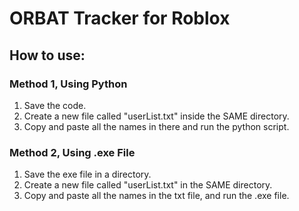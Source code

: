 # ORBAT Tracker for Roblox
## How to use:
### Method 1, Using Python
1. Save the code.
2. Create a new file called "userList.txt" inside the SAME directory.
3. Copy and paste all the names in there and run the python script.

### Method 2, Using .exe File
1. Save the exe file in a directory.
2. Create a new file called "userList.txt" in the SAME directory.
3. Copy and paste all the names in the txt file, and run the .exe file.